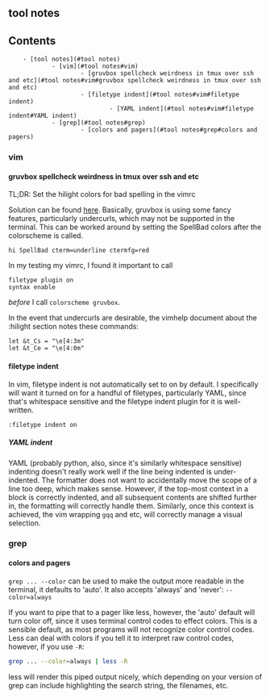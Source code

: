 ---
---


## tool notes

## Contents

        - [tool notes](#tool notes)
                - [vim](#tool notes#vim)
                        - [gruvbox spellcheck weirdness in tmux over ssh and etc](#tool notes#vim#gruvbox spellcheck weirdness in tmux over ssh and etc)
                        - [filetype indent](#tool notes#vim#filetype indent)
                                - [YAML indent](#tool notes#vim#filetype indent#YAML indent)
                - [grep](#tool notes#grep)
                        - [colors and pagers](#tool notes#grep#colors and pagers)

### vim

#### gruvbox spellcheck weirdness in tmux over ssh and etc

TL;DR: Set the hilight colors for bad spelling in the vimrc

Solution can be found [here][gh-gruvbox-spellcheck-colors]. Basically, gruvbox
is using some fancy features, particularly undercurls, which may not be
supported in the terminal. This can be worked around by setting the SpellBad
colors after the colorscheme is called.

```vim
hi SpellBad cterm=underline ctermfg=red
```

In my testing my vimrc, I found it important to call

```vim
filetype plugin on
syntax enable
```

*before* I call ``colorscheme gruvbox``.

In the event that undercurls are desirable, the vimhelp document about the
:hilight section notes these commands:

```vim
let &t_Cs = "\e[4:3m"
let &t_Ce = "\e[4:0m"
```

[gh-gruvbox-spellcheck-colors]: https://github.com/morhetz/gruvbox/issues/372#issuecomment-743232530

#### filetype indent

In vim, filetype indent is not automatically set to on by default. I
specifically will want it turned on for a handful of filetypes, particularly
YAML, since that's whitespace sensitive and the filetype indent plugin for it
is well-written.

```vim
:filetype indent on
```

##### YAML indent

YAML (probably python, also, since it's similarly whitespace sensitive)
indenting doesn't really work well if the line being indented is
under-indented. The formatter does not want to accidentally move the scope of a
line too deep, which makes sense. However, if the top-most context in a block
is correctly indented, and all subsequent contents are shifted further in, the
formatting will correctly handle them. Similarly, once this context is
achieved, the vim wrapping ``gqq`` and etc, will correctly manage a visual
selection.

### grep

#### colors and pagers

``grep ... --color`` can be used to make the output more readable in the
terminal, it defaults to 'auto'. It also accepts 'always' and 'never':
``--color=always``

If you want to pipe that to a pager like less, however, the 'auto' default will
turn color off, since it uses terminal control codes to effect colors. This is
a sensible default, as most programs will not recognize color control codes.
Less can deal with colors if you tell it to interpret raw control codes,
however, if you use ``-R``:

```bash
grep ... --color=always | less -R
```

less will render this piped output nicely, which depending on your version of
grep can include highlighting the search string, the filenames, etc.
